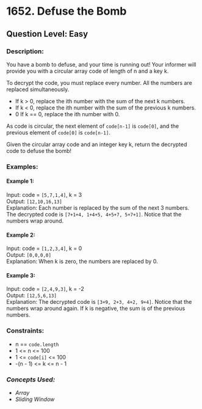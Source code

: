 # 1652. Defuse the Bomb
## Question Level: Easy
### Description:
You have a bomb to defuse, and your time is running out! Your informer will provide you with a circular array code of length of n and a key k.

To decrypt the code, you must replace every number. All the numbers are replaced simultaneously.

- If k > 0, replace the ith number with the sum of the next k numbers.
- If k < 0, replace the ith number with the sum of the previous k numbers.
- 0 If k == 0, replace the ith number with 0.

As code is circular, the next element of `code[n-1]` is `code[0]`, and the previous element of `code[0]` is `code[n-1]`.

Given the circular array code and an integer key k, return the decrypted code to defuse the bomb!

### Examples:
#### Example 1:

Input: code = `[5,7,1,4]`, k = 3<br>
Output: `[12,10,16,13]`<br>
Explanation: Each number is replaced by the sum of the next 3 numbers. The decrypted code is `[7+1+4, 1+4+5, 4+5+7, 5+7+1]`. Notice that the numbers wrap around.
#### Example 2:

Input: code = `[1,2,3,4]`, k = 0<br>
Output: `[0,0,0,0]`<br>
Explanation: When k is zero, the numbers are replaced by 0. 
#### Example 3:

Input: code = `[2,4,9,3]`, k = -2<br>
Output: `[12,5,6,13]`<br>
Explanation: The decrypted code is `[3+9, 2+3, 4+2, 9+4]`. Notice that the numbers wrap around again. If k is negative, the sum is of the previous numbers.

### Constraints:
- n == `code.length`
- 1 <= n <= 100
- 1 <= `code[i]` <= 100
- -(n - 1) <= k <= n - 1

### <i>Concepts Used:
- Array
- Sliding Window